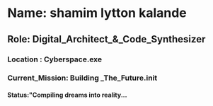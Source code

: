 # Name: shamim lytton kalande

## Role: Digital_Architect_&_Code_Synthesizer
### Location : Cyberspace.exe
### Current_Mission: Building _The_Future.init
#### Status:"Compiling dreams into reality...

<!---
Shamimlytton2024/Shamimlytton2024 is a ✨ special ✨ repository because its `README.md` (this file) appears on your GitHub profile.
You can click the Preview link to take a look at your changes.
--->
